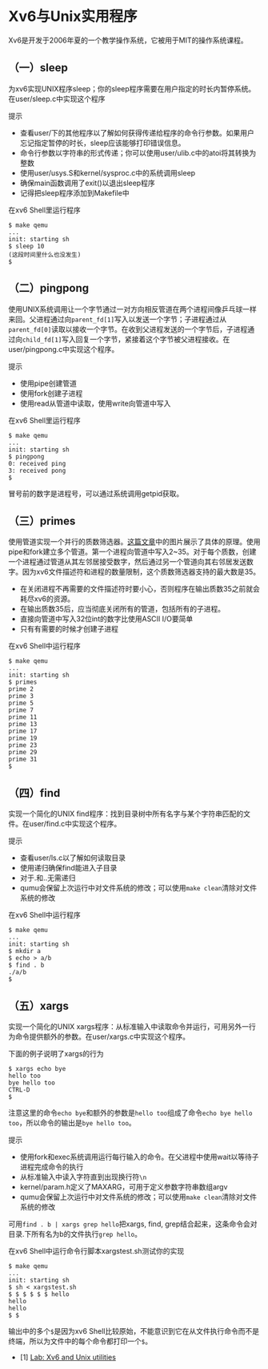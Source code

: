 # Xv6与Unix实用程序

Xv6是开发于2006年夏的一个教学操作系统，它被用于MIT的操作系统课程。

## （一）sleep

为xv6实现UNIX程序sleep；你的sleep程序需要在用户指定的时长内暂停系统。在user/sleep.c中实现这个程序

提示
- 查看user/下的其他程序以了解如何获得传递给程序的命令行参数。如果用户忘记指定暂停的时长，sleep应该能够打印错误信息。
- 命令行参数以字符串的形式传递；你可以使用user/ulib.c中的atoi将其转换为整数
- 使用user/usys.S和kernel/sysproc.c中的系统调用sleep
- 确保main函数调用了exit()以退出sleep程序
- 记得把sleep程序添加到Makefile中

在xv6 Shell里运行程序

```
$ make qemu
...
init: starting sh
$ sleep 10
(这段时间里什么也没发生)
$ 
```

## （二）pingpong

使用UNIX系统调用让一个字节通过一对方向相反管道在两个进程间像乒乓球一样来回。父进程通过向`parent_fd[1]`写入以发送一个字节；子进程通过从`parent_fd[0]`读取以接收一个字节。在收到父进程发送的一个字节后，子进程通过向`child_fd[1]`写入回复一个字节，紧接着这个字节被父进程接收。在user/pingpong.c中实现这个程序。

提示
- 使用pipe创建管道
- 使用fork创建子进程
- 使用read从管道中读取，使用write向管道中写入

在xv6 Shell里运行程序

```
$ make qemu
...
init: starting sh
$ pingpong
0: received ping
3: received pong
$
```

冒号前的数字是进程号，可以通过系统调用getpid获取。

## （三）primes

使用管道实现一个并行的质数筛选器。[这篇文章](https://swtch.com/~rsc/thread/)中的图片展示了具体的原理。使用pipe和fork建立多个管道。第一个进程向管道中写入2~35。对于每个质数，创建一个进程通过管道从其左邻居接受数字，然后通过另一个管道向其右邻居发送数字。因为xv6文件描述符和进程的数量限制，这个质数筛选器支持的最大数是35。

- 在关闭进程不再需要的文件描述符时要小心，否则程序在输出质数35之前就会耗尽xv6的资源。
- 在输出质数35后，应当彻底关闭所有的管道，包括所有的子进程。
- 直接向管道中写入32位int的数字比使用ASCII I/O要简单
- 只有有需要的时候才创建子进程

在xv6 Shell中运行程序

```
$ make qemu
...
init: starting sh
$ primes
prime 2
prime 3
prime 5
prime 7
prime 11
prime 13
prime 17
prime 19
prime 23
prime 29
prime 31
$ 
```

## （四）find

实现一个简化的UNIX find程序：找到目录树中所有名字与某个字符串匹配的文件。在user/find.c中实现这个程序。

提示
- 查看user/ls.c以了解如何读取目录
- 使用递归确保find能进入子目录
- 对于.和..无需递归
- qumu会保留上次运行中对文件系统的修改；可以使用`make clean`清除对文件系统的修改

在xv6 Shell中运行程序

```
$ make qemu
...
init: starting sh
$ mkdir a
$ echo > a/b
$ find . b
./a/b
$ 
```

## （五）xargs

实现一个简化的UNIX xargs程序：从标准输入中读取命令并运行，可用另外一行为命令提供额外的参数。在user/xargs.c中实现这个程序。

下面的例子说明了xargs的行为

```
$ xargs echo bye
hello too
bye hello too
CTRL-D
$
```

注意这里的命令`echo bye`和额外的参数是`hello too`组成了命令`echo bye hello too`，所以命令的输出是`bye hello too`。

提示
- 使用fork和exec系统调用运行每行输入的命令。在父进程中使用wait以等待子进程完成命令的执行
- 从标准输入中读入字符直到出现换行符`\n`
- kernel/param.h定义了MAXARG，可用于定义参数字符串数组argv
- qumu会保留上次运行中对文件系统的修改；可以使用`make clean`清除对文件系统的修改

可用`find . b | xargs grep hello`把xargs, find, grep结合起来，这条命令会对目录.下所有名为b的文件执行`grep hello`。

在xv6 Shell中运行命令行脚本xargstest.sh测试你的实现

```
$ make qemu
...
init: starting sh
$ sh < xargstest.sh
$ $ $ $ $ $ hello
hello
hello
$ $
```

输出中的多个`$`是因为xv6 Shell比较原始，不能意识到它在从文件执行命令而不是终端，所以为文件中的每个命令都打印一个`$`。

- [1] [Lab: Xv6 and Unix utilities](https://pdos.csail.mit.edu/6.828/2019/labs/util.html)